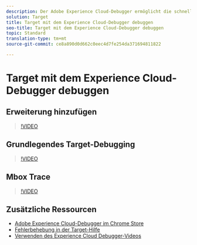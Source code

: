 ```yaml
---
description: Der Adobe Experience Cloud-Debugger ermöglicht die schnelle und einfache Problembehebung in Ihrer Target-Implementierung. Hier können Sie schnell Ihre Bibliothekskonfiguration anzeigen, Anfragen untersuchen, um sicherzustellen, dass Ihre benutzerspezifischen Parameter ordnungsgemäß übergeben werden, die Konsolenprotokollierung aktivieren sowie alle Target-Anfragen deaktivieren. Nach Authentifizierung bei der Experience Cloud können Sie das leistungsstarke Tool „Mbox Trace“ verwenden, um Ihre Aktivität und Ihre Zielgruppenqualifikationen sowie Ihr Besucherprofil zu untersuchen.
solution: Target
title: Target mit dem Experience Cloud-Debugger debuggen
seo-title: Target mit dem Experience Cloud-Debugger debuggen
topic: Standard
translation-type: tm+mt
source-git-commit: ce8a890d0d662c0eec4d7fe254da371694811822

---
```



# Target mit dem Experience Cloud-Debugger debuggen

## Erweiterung hinzufügen

>[!VIDEO](https://video.tv.adobe.com/v/23114/?quality=12&captions=ger)

## Grundlegendes Target-Debugging

>[!VIDEO](https://video.tv.adobe.com/v/23115/?quality=12&captions=ger)

## Mbox Trace

>[!VIDEO](https://video.tv.adobe.com/v/23113/?quality=12&captions=ger)

## Zusätzliche Ressourcen

+ [Adobe Experience Cloud-Debugger im Chrome Store](https://chrome.google.com/webstore/detail/adobe-experience-cloud-de/ocdmogmohccmeicdhlhhgepeaijenapj?hl=en)
+ [Fehlerbehebung in der Target-Hilfe](/help/r-troubleshooting-target/troubleshooting-target.md)
+ [Verwenden des Experience Cloud Debugger-Videos](https://helpx.adobe.com/marketing-cloud-core/kt/using/experience-cloud-debugger-feature-video-use.html)
